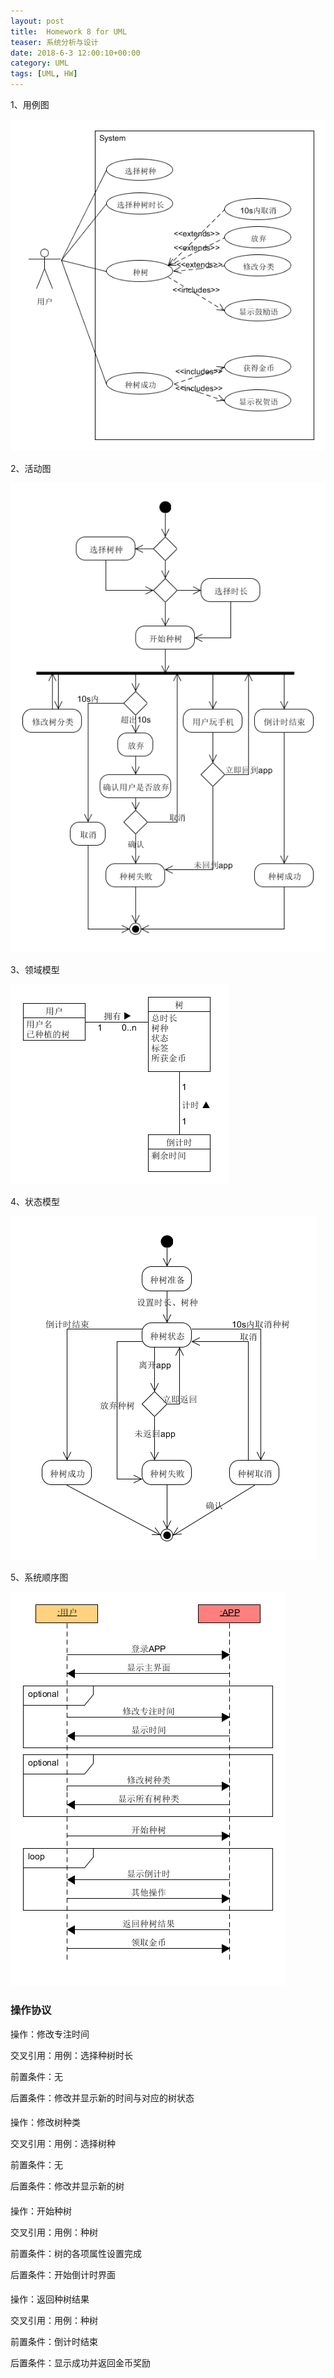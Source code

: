 ```yaml
---
layout: post
title:  Homework 8 for UML
teaser: 系统分析与设计
date: 2018-6-3 12:00:10+00:00
category: UML
tags: [UML, HW]
---
```


1、用例图

![use_case](..\i\l9\use_case.png)

2、活动图

![activity](..\i\l9\activity.png)

3、领域模型

![domain](..\i\l9\domain.png)

4、状态模型

![state](..\i\l9\state.png)

5、系统顺序图

![system](..\i\l9\system.png)

### 操作协议

操作：修改专注时间

交叉引用：用例：选择种树时长

前置条件：无

后置条件：修改并显示新的时间与对应的树状态

#### 

操作：修改树种类

交叉引用：用例：选择树种

前置条件：无

后置条件：修改并显示新的树

#### 

操作：开始种树

交叉引用：用例：种树

前置条件：树的各项属性设置完成

后置条件：开始倒计时界面

#### 

操作：返回种树结果

交叉引用：用例：种树

前置条件：倒计时结束

后置条件：显示成功并返回金币奖励